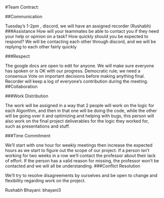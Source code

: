 #Team Contract:

##Communication

Tuesday’s 1-2pm , discord, we will have an assigned recorder (Rushabh)
###Assistance How will your teammates be able to contact you if they need your help or opinion on a task? How quickly should you be expected to respond?
We will be contacting each other through discord, and we will be replying to each other fairly quickly

###Respect 

The google docs are open to edit for anyone. We will make sure everyone has spoken or is OK with our progress. Democratic rule; we need a consensus Vote on important decisions before making anything final. Recorder will keep a log of everyone’s contribution during the meeting. 
##Collaboration

###Work Distribution 

The work will be assigned in a way that 2 people will work on the logic for each Algorithm, and then in that one will be doing the code, while the other will be going over it and optimizing and helping with bugs, this person will also work on the final project deliverables for the logic they worked for, such as presentations and stuff. 

###Time Commitment 

We’ll start with one hour for weekly meetings then increase the expected hours as we start to figure out the scope of our project. If a person isn’t working for two weeks in a row we’ll contact the professor about their lack of effort. If the person has a valid reason for missing, the professor won’t be contacted and we will all be understanding.
###Conflict Resolution 

We’ll try to resolve disagreements by ourselves and be open to change and flexibility regarding work on the project.


Rushabh Bhayani: bhayani3
